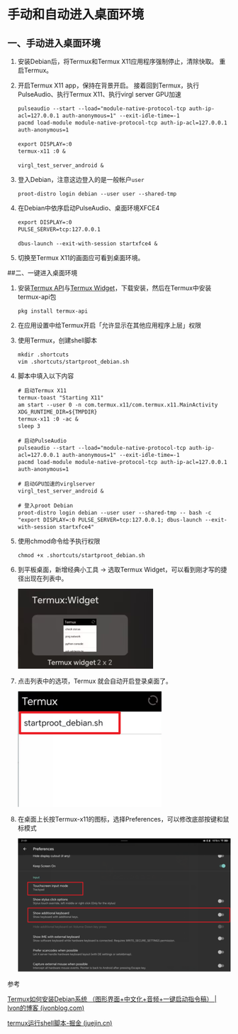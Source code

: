 # 手动和自动进入桌面环境

## 一、手动进入桌面环境

1. 安装Debian后，将Termux和Termux X11应用程序强制停止，清除快取。 重启Termux。

2. 开启Termux X11 app，保持在背景开启。 接着回到Termux，执行PulseAudio、执行Termux X11、执行virgl server GPU加速

   ```shell
   pulseaudio --start --load="module-native-protocol-tcp auth-ip-acl=127.0.0.1 auth-anonymous=1" --exit-idle-time=-1
   pacmd load-module module-native-protocol-tcp auth-ip-acl=127.0.0.1 auth-anonymous=1
   
   export DISPLAY=:0
   termux-x11 :0 &
   
   virgl_test_server_android &
   ```

3. 登入Debian，注意这边登入的是一般帐户`user`

   ```shell
   proot-distro login debian --user user --shared-tmp
   ```

4. 在Debian中依序启动PulseAudio、桌面环境XFCE4

   ```shell
   export DISPLAY=:0
   PULSE_SERVER=tcp:127.0.0.1
   
   dbus-launch --exit-with-session startxfce4 &
   ```

5. 切换至Termux X11的画面应可看到桌面环境。

##二、一键进入桌面环境

1. 安装[Termux API](https://f-droid.org/packages/com.termux.api/)与[Termux Widget](https://f-droid.org/packages/com.termux.widget/)，下载安装，然后在Termux中安装termux-api包

   ```shell
   pkg install termux-api
   ```

2. 在应用设置中给Termux开启「允许显示在其他应用程序上层」权限

3. 使用Termux，创建shell脚本

   ```shell
   mkdir .shortcuts
   vim .shortcuts/startproot_debian.sh
   ```

4. 脚本中填入以下内容

   ```shell
   # 启动Termux X11
   termux-toast "Starting X11"
   am start --user 0 -n com.termux.x11/com.termux.x11.MainActivity
   XDG_RUNTIME_DIR=${TMPDIR}
   termux-x11 :0 -ac &
   sleep 3
   
   # 启动PulseAudio
   pulseaudio --start --load="module-native-protocol-tcp auth-ip-acl=127.0.0.1 auth-anonymous=1" --exit-idle-time=-1
   pacmd load-module module-native-protocol-tcp auth-ip-acl=127.0.0.1 auth-anonymous=1
   
   # 启动GPU加速的virglserver
   virgl_test_server_android &
   
   # 登入proot Debian
   proot-distro login debian --user user --shared-tmp -- bash -c "export DISPLAY=:0 PULSE_SERVER=tcp:127.0.0.1; dbus-launch --exit-with-session startxfce4"
   ```

5. 使用chmod命令给予执行权限

   ```shell
   chmod +x .shortcuts/startproot_debian.sh
   ```

6. 到平板桌面，新增经典小工具 → 选取Termux Widget，可以看到刚才写的捷径出现在列表中。

   ![15](img\15.png)

7. 点击列表中的选项，Termux 就会自动开启登录桌面了。

   ![16](img\16.png)

8. 在桌面上长按Termux-x11的图标，选择Preferences，可以修改底部按键和鼠标模式

   ![17](img\17.png)

参考

[Termux如何安装Debian系统 （图形界面+中文化+音频+一键启动指令稿） | Ivon的博客 (ivonblog.com)](https://ivonblog.com/posts/termux-proot-distro-debian/)

[termux运行shell脚本-掘金 (juejin.cn)](https://juejin.cn/s/termux运行shell脚本)